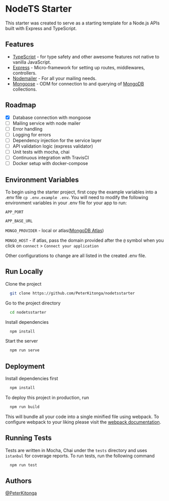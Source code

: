 # NodeTS Starter

This starter was created to serve as a starting template for a Node.js APIs built with Express and TypeScript.

## Features

- [TypeScript](https://www.typescriptlang.org/) - for type safety and other awesome features not native to vanilla JavaScript.
- [Express](https://expressjs.com/) - Micro-framework for setting up routes, middlewares, controllers.
- [Nodemailer](https://nodemailer.com/) - For all your mailing needs.
- [Mongoose](https://mongoosejs.com/) - ODM for connection to and querying of [MongoDB](https://www.mongodb.com/) collections.

## Roadmap
- [x] Database connection with mongoose
- [ ] Mailing service with node mailer
- [ ] Error handling
- [ ] Logging for errors
- [ ] Dependency injection for the service layer
- [ ] API validation logic (express validator)
- [ ] Unit tests with mocha, chai
- [ ] Continuous integration with TravisCI
- [ ] Docker setup with docker-compose

## Environment Variables

To begin using the starter project, first copy the example variables into a .env file ```cp .env.example .env```. You will need to modify the following environment variables in your .env file for your app to run:

```APP_PORT```

```APP_BASE_URL```

```MONGO_PROVIDER``` - local or atlas([MongoDB Atlas](https://www.mongodb.com/cloud/atlas))

```MONGO_HOST``` - if atlas, pass the domain provided after the ```@``` symbol when you click on ```connect``` > ```Connect your application```

Other configurations to change are all listed in the created .env file.
  
## Run Locally

Clone the project

```bash
  git clone https://github.com/PeterKitonga/nodetsstarter
```

Go to the project directory

```bash
  cd nodetsstarter
```

Install dependencies

```bash
  npm install
```

Start the server

```bash
  npm run serve
```

  
## Deployment

Install dependencies first

```bash
  npm install
```

To deploy this project in production, run

```bash
  npm run build
```

This will bundle all your code into a single minified file using webpack. To configure webpack to your liking please visit the [webpack documentation](https://webpack.js.org/configuration).

## Running Tests

Tests are written in Mocha, Chai under the ```tests``` directory and uses ```istanbul``` for coverage reports. To run tests, run the following command

```bash
  npm run test
```

  
## Authors

[@PeterKitonga](https://www.github.com/PeterKitonga)

  